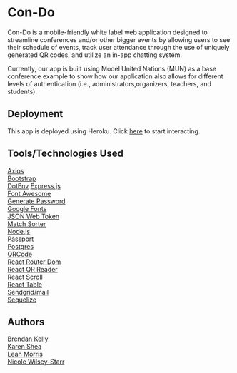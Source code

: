 # Con-Do
Con-Do is a mobile-friendly white label web application designed to streamline conferences and/or other bigger events by allowing users to see their schedule of events, track user attendance through the use of uniquely generated QR codes, and utilize an in-app chatting system.

Currently, our app is built using Model United Nations (MUN) as a base conference example to show how our application also allows for different levels of authentication (i.e., administrators,organizers, teachers, and students).

## Deployment
This app is deployed using Heroku.  Click <a href="https://con-do.herokuapp.com/">here</a> to start interacting.  

## Tools/Technologies Used
<a href="https://www.npmjs.com/package/axios">Axios</a><br>
<a href="https://getbootstrap.com/">Bootstrap</a><br>
<a href="https://www.npmjs.com/package/dotenv">DotEnv</a>
<a href="https://www.npmjs.com/package/express">Express.js</a><br>
<a href="https://fontawesome.com/">Font Awesome</a><br>
<a href="https://www.npmjs.com/package/generate-password">Generate Password</a><br>
<a href="https://fonts.google.com/">Google Fonts</a><br>
<a href="https://www.npmjs.com/package/json-web-token">JSON Web Token</a><br>
<a href="https://www.npmjs.com/package/match-sorter">Match Sorter</a><br>
<a href="https://nodejs.org/en/">Node.js</a><br>
<a href="http://www.passportjs.org/">Passport</a><br>
<a href="https://www.postgresql.org/">Postgres</a><br>
<a href="https://www.npmjs.com/package/qrcode">QRCode</a><br>
<a href="https://www.npmjs.com/package/react-router-dom">React Router Dom</a><br>
<a href="https://www.npmjs.com/package/react-qr-reader">React QR Reader</a><br>
<a href="https://www.npmjs.com/package/react-scroll">React Scroll</a><br>
<a href="https://www.npmjs.com/package/react-table">React Table</a><br>
<a href="https://www.npmjs.com/package/@sendgrid/mail">Sendgrid/mail</a><br>
<a href="http://docs.sequelizejs.com/">Sequelize</a><br>

## Authors
<a href="https://github.com/dagreatbrendino">Brendan Kelly</a><br>
<a href="https://github.com/ks563">Karen Shea</a><br>
<a href="https://github.com/morris-leaha">Leah Morris</a><br>
<a href="https://github.com/nwilseystarr">Nicole Wilsey-Starr</a><br>
